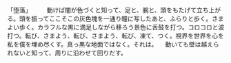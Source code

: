 
「堕落」
　
　動けば闇が色づくと知って、足と、腕と、頭をもたげて立ち上がる。頭を振ってここそこの灰色塊を一通り瞳に写したあと、ふらりと歩く。さまよい歩く。カラフルな黒に満足しながら移ろう景色に舌鼓を打つ。コロコロと波打つ。転び、さまよう、転び、さまよう、転び、凍て、つく。視界を世界を心を私を僕を埋め尽くす。真っ黒な地面ではなく。それは。
　動いても壁は越えられないと知って、周りに沿わせて回りだす。

　



